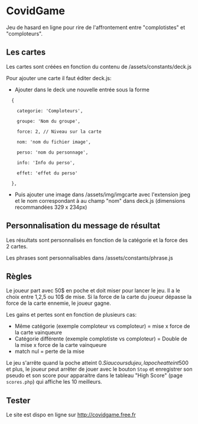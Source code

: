 # CovidGame

Jeu de hasard en ligne pour rire de l'affrontement entre "complotistes" et "comploteurs".


## Les cartes

Les cartes sont créées en fonction du contenu de /assets/constants/deck.js

Pour ajouter une carte il faut éditer deck.js:

- Ajouter dans le deck une nouvelle entrée sous la forme
```  
  {

    categorie: 'Comploteurs',

    groupe: 'Nom du groupe',

    force: 2, // Niveau sur la carte

    nom: 'nom du fichier image',

    perso: 'nom du personnage',

    info: 'Info du perso',

    effet: 'effet du perso'

  },
```
- Puis ajouter une image dans /assets/img/imgcarte avec l'extension jpeg et le nom correspondant à au champ "nom" dans deck.js (dimensions recommandées 329 x 234px)

## Personnalisation du message de résultat

Les résultats sont personnalisés en fonction de la catégorie et la force des 2 cartes.

Les phrases sont personnalisables dans /assets/constants/phrase.js

## Règles

Le joueur part avec 50$ en poche et doit miser pour lancer le jeu.
Il a le choix entre 1,2,5 ou 10$ de mise.
Si la force de la carte du joueur dépasse la force de la carte ennemie, le joueur gagne.

Les gains et pertes sont en fonction de plusieurs cas:
- Même catégorie (exemple comploteur vs comploteur) = mise x force de la carte vainqueure
- Catégorie différente (exemple complotiste vs comploteur) = Double de la mise x force de la carte vainqueure
- match nul = perte de la mise

Le jeu s'arrête quand la poche atteint 0$.
Si au cours du jeu, la poche atteint 500$ et plus, le joueur peut arrêter de jouer avec le bouton `Stop` et enregistrer son pseudo et son score pour apparaitre dans le tableau "High Score" (page `scores.php`) qui affiche les 10 meilleurs.

## Tester

Le site est dispo en ligne sur http://covidgame.free.fr
